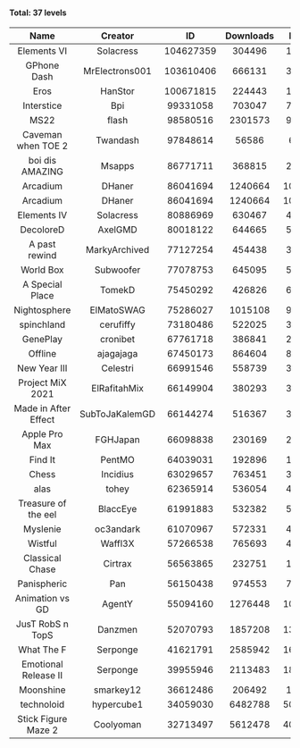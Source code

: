 #### Total: 37 levels

| Name | Creator | ID | Downloads | Likes |
|:---:|:---:|:---:|:---:|:---:|
| Elements VI | Solacress | 104627359 | 304496 | 19438
| GPhone Dash | MrElectrons001 | 103610406 | 666131 | 39252
| Eros | HanStor | 100671815 | 224443 | 17935
| Interstice | Bpi | 99331058 | 703047 | 72894
| MS22 | flash | 98580516 | 2301573 | 91898
| Caveman when TOE 2 | Twandash | 97848614 | 56586 | 6108
| boi dis AMAZING | Msapps | 86771711 | 368815 | 25651
| Arcadium | DHaner | 86041694 | 1240664 | 109291
| Arcadium | DHaner | 86041694 | 1240664 | 109291
| Elements IV | Solacress | 80886969 | 630467 | 43770
| DecoloreD | AxelGMD | 80018122 | 644665 | 53997
| A past rewind | MarkyArchived | 77127254 | 454438 | 30345
| World Box | Subwoofer | 77078753 | 645095 | 58978
| A Special Place | TomekD | 75450292 | 426826 | 60983
| Nightosphere | ElMatoSWAG | 75286027 | 1015108 | 95193
| spinchland | cerufiffy | 73180486 | 522025 | 39548
| GenePlay | cronibet | 67761718 | 386841 | 24775
| Offline | ajagajaga | 67450173 | 864604 | 80619
| New Year III | Celestri | 66991546 | 558739 | 36420
| Project MiX 2021 | ElRafitahMix | 66149904 | 380293 | 31165
| Made in After Effect | SubToJaKalemGD | 66144274 | 516367 | 30894
| Apple Pro Max | FGHJapan | 66098838 | 230169 | 21646
| Find It | PentMO | 64039031 | 192896 | 13698
| Chess | Incidius | 63029657 | 763451 | 33315
| alas | tohey | 62365914 | 536054 | 45199
| Treasure of the eel | BlaccEye | 61991883 | 532382 | 50214
| Myslenie | oc3andark | 61070967 | 572331 | 42793
| Wistful | Waffl3X | 57266538 | 765693 | 43648
| Classical Chase | Cirtrax | 56563865 | 232751 | 15849
| Panispheric | Pan | 56150438 | 974553 | 70044
| Animation vs GD | AgentY | 55094160 | 1276448 | 108000
| JusT RobS n TopS | Danzmen | 52070793 | 1857208 | 135540
| What The F | Serponge | 41621791 | 2585942 | 166487
| Emotional Release II | Serponge | 39955946 | 2113483 | 184679
| Moonshine | smarkey12 | 36612486 | 206492 | 10624
| technoloid | hypercube1 | 34059030 | 6482788 | 507562
| Stick Figure Maze 2 | Coolyoman | 32713497 | 5612478 | 400614
